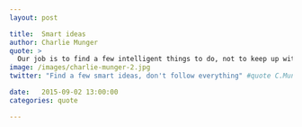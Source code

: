 ```yaml
---
layout: post

title:  Smart ideas
author: Charlie Munger
quote: >
  Our job is to find a few intelligent things to do, not to keep up with every damn thing in the world.
image: /images/charlie-munger-2.jpg
twitter: "Find a few smart ideas, don't follow everything" #quote C.Munger

date:   2015-09-02 13:00:00
categories: quote

---
```


